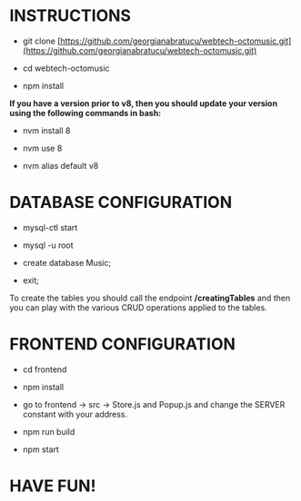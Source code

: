 # INSTRUCTIONS

* git clone [https://github.com/georgianabratucu/webtech-octomusic.git](https://github.com/georgianabratucu/webtech-octomusic.git)

* cd webtech-octomusic

* npm install


**If you have a version prior to v8, then you should update your version using the following commands in bash:**

* nvm install 8

* nvm use 8

* nvm alias default v8


# DATABASE CONFIGURATION

* mysql-ctl start

* mysql -u root

* create database Music;

* exit;

To create the tables you should call the endpoint **/creatingTables** and then you can play with the various CRUD operations applied to the tables.


# FRONTEND CONFIGURATION

* cd frontend

* npm install

* go to frontend -> src -> Store.js and Popup.js and change the SERVER constant with your address.

* npm run build

* npm start

# HAVE FUN!

